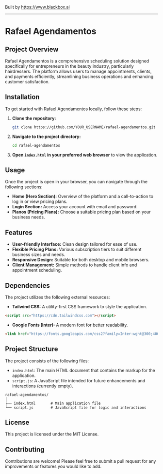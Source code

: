 
Built by https://www.blackbox.ai

---

# Rafael Agendamentos

## Project Overview

Rafael Agendamentos is a comprehensive scheduling solution designed specifically for entrepreneurs in the beauty industry, particularly hairdressers. The platform allows users to manage appointments, clients, and payments efficiently, streamlining business operations and enhancing customer satisfaction.

## Installation

To get started with Rafael Agendamentos locally, follow these steps:

1. **Clone the repository:**
   ```bash
   git clone https://github.com/YOUR_USERNAME/rafael-agendamentos.git
   ```

2. **Navigate to the project directory:**
   ```bash
   cd rafael-agendamentos
   ```

3. **Open `index.html` in your preferred web browser** to view the application.

## Usage

Once the project is open in your browser, you can navigate through the following sections:

- **Home (Hero Section):** Overview of the platform and a call-to-action to log in or view pricing plans.
- **Login Section:** Access your account with email and password.
- **Planos (Pricing Plans):** Choose a suitable pricing plan based on your business needs.

## Features

- **User-friendly Interface:** Clean design tailored for ease of use.
- **Flexible Pricing Plans:** Various subscription tiers to suit different business sizes and needs.
- **Responsive Design:** Suitable for both desktop and mobile browsers.
- **Client Management:** Simple methods to handle client info and appointment scheduling.

## Dependencies

The project utilizes the following external resources:

- **Tailwind CSS:** A utility-first CSS framework to style the application.
  
```html
<script src="https://cdn.tailwindcss.com"></script>
```

- **Google Fonts (Inter):** A modern font for better readability.
  
```html
<link href="https://fonts.googleapis.com/css2?family=Inter:wght@300;400;500;600;700&display=swap" rel="stylesheet">
```

## Project Structure

The project consists of the following files:

- `index.html`: The main HTML document that contains the markup for the application.
- `script.js`: A JavaScript file intended for future enhancements and interactions (currently empty).

```
rafael-agendamentos/
│
├── index.html       # Main application file
└── script.js        # JavaScript file for logic and interactions
```

## License

This project is licensed under the MIT License.

## Contributing

Contributions are welcome! Please feel free to submit a pull request for any improvements or features you would like to add.